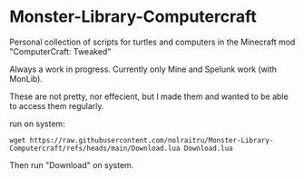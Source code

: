 # Monster-Library-Computercraft
Personal collection of scripts for turtles and computers in the Minecraft mod "ComputerCraft: Tweaked"

Always a work in progress. Currently only Mine and Spelunk work (with MonLib).



These are not pretty, nor effecient, but I made them and wanted to be able to access them regularly.



run on system:
```
wget https://raw.githubusercontent.com/nolraitru/Monster-Library-Computercraft/refs/heads/main/Download.lua Download.lua
```

Then run "Download" on system.
